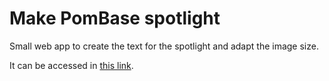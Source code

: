 # Make PomBase spotlight

Small web app to create the text for the spotlight and adapt the image size.

It can be accessed in [this link](https://pombase.github.io/create_pombase_spotlight/).